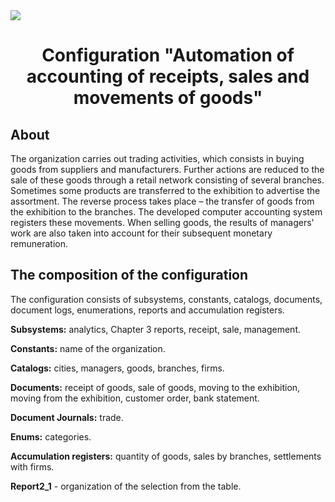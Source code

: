 <img src="https://1s.msk.ru/images/news/1s-7-1.png">

<h1 align="center">Configuration "Automation of accounting of receipts, sales and movements of goods"</h1>

<h2 align="left">About</h2>

<p>The organization carries out trading activities, which consists in buying goods from suppliers and manufacturers. Further actions are reduced to the sale of these goods through a retail network consisting of several branches. Sometimes some products are transferred to the exhibition to advertise the assortment. The reverse process takes place – the transfer of goods from the exhibition to the branches. The developed computer accounting system registers these movements. When selling goods, the results of managers' work are also taken into account for their subsequent monetary remuneration.</p>

<h2 align="left">The composition of the configuration</h2>

<p>The configuration consists of subsystems, constants, catalogs, documents, document logs, enumerations, reports and accumulation registers.</p>

<p><b>Subsystems:</b> analytics, Chapter 3 reports, receipt, sale, management.</p>

<p><b>Constants:</b> name of the organization.</p>

<p><b>Catalogs:</b> cities, managers, goods, branches, firms.</p>

<p><b>Documents:</b> receipt of goods, sale of goods, moving to the exhibition, moving from the exhibition, customer order, bank statement.</p>

<p><b>Document Journals:</b> trade.</p>

<p><b>Enums:</b> categories.</p>

<p><b>Accumulation registers:</b> quantity of goods, sales by branches, settlements with firms.</p>

<p><b>Report2_1</b> - organization of the selection from the table.
